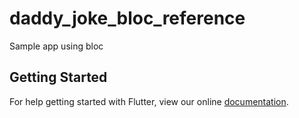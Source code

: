 # daddy_joke_bloc_reference

Sample app using bloc

## Getting Started

For help getting started with Flutter, view our online
[documentation](https://flutter.io/).
